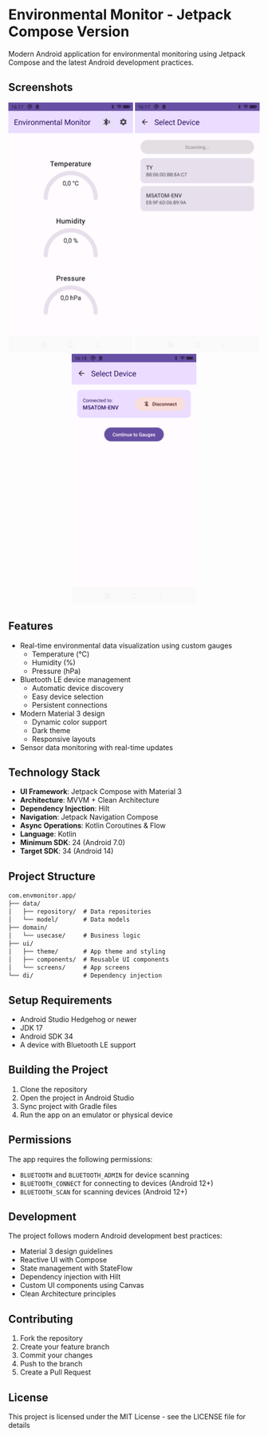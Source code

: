 # Environmental Monitor - Jetpack Compose Version

Modern Android application for environmental monitoring using Jetpack Compose and the latest Android development practices.

## Screenshots

<div align="center">
  <img src="screenshots/gauges_screen.png" alt="Gauges Screen" width="250"/>
  <img src="screenshots/device_selection.png" alt="Device Selection" width="250"/>
  <img src="screenshots/dark_theme.png" alt="Dark Theme" width="250"/>
</div>

## Features

- Real-time environmental data visualization using custom gauges
    - Temperature (°C)
    - Humidity (%)
    - Pressure (hPa)
- Bluetooth LE device management
    - Automatic device discovery
    - Easy device selection
    - Persistent connections
- Modern Material 3 design
    - Dynamic color support
    - Dark theme
    - Responsive layouts
- Sensor data monitoring with real-time updates

## Technology Stack

- **UI Framework**: Jetpack Compose with Material 3
- **Architecture**: MVVM + Clean Architecture
- **Dependency Injection**: Hilt
- **Navigation**: Jetpack Navigation Compose
- **Async Operations**: Kotlin Coroutines & Flow
- **Language**: Kotlin
- **Minimum SDK**: 24 (Android 7.0)
- **Target SDK**: 34 (Android 14)

## Project Structure

```
com.envmonitor.app/
├── data/
│   ├── repository/  # Data repositories
│   └── model/       # Data models
├── domain/
│   └── usecase/     # Business logic
├── ui/
│   ├── theme/       # App theme and styling
│   ├── components/  # Reusable UI components
│   └── screens/     # App screens
└── di/              # Dependency injection
```

## Setup Requirements

- Android Studio Hedgehog or newer
- JDK 17
- Android SDK 34
- A device with Bluetooth LE support

## Building the Project

1. Clone the repository
2. Open the project in Android Studio
3. Sync project with Gradle files
4. Run the app on an emulator or physical device

## Permissions

The app requires the following permissions:

- `BLUETOOTH` and `BLUETOOTH_ADMIN` for device scanning
- `BLUETOOTH_CONNECT` for connecting to devices (Android 12+)
- `BLUETOOTH_SCAN` for scanning devices (Android 12+)

## Development

The project follows modern Android development best practices:
- Material 3 design guidelines
- Reactive UI with Compose
- State management with StateFlow
- Dependency injection with Hilt
- Custom UI components using Canvas
- Clean Architecture principles

## Contributing

1. Fork the repository
2. Create your feature branch
3. Commit your changes
4. Push to the branch
5. Create a Pull Request

## License

This project is licensed under the MIT License - see the LICENSE file for details
